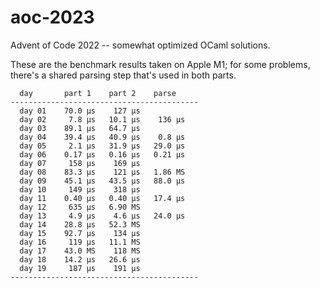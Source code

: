 # aoc-2023

Advent of Code 2022 -- somewhat optimized OCaml solutions.

These are the benchmark results taken on Apple M1; for some problems, there's a shared parsing
step that's used in both parts.

```
  day       part 1    part 2    parse
------------------------------------------
  day 01    70.0 μs    127 μs
  day 02     7.8 μs   10.1 μs    136 μs
  day 03    89.1 μs   64.7 μs
  day 04    39.4 μs   40.9 μs    0.8 μs
  day 05     2.1 μs   31.9 μs   29.0 μs
  day 06    0.17 μs   0.16 μs   0.21 μs
  day 07     158 μs    169 μs
  day 08    83.3 μs    121 μs   1.86 MS
  day 09    45.1 μs   43.5 μs   88.0 μs
  day 10     149 μs    318 μs
  day 11    0.40 μs   0.40 μs   17.4 μs
  day 12     635 μs   6.90 MS
  day 13     4.9 μs    4.6 μs   24.0 μs
  day 14    28.8 μs   52.3 MS
  day 15    92.7 μs    134 μs
  day 16     119 μs   11.1 MS
  day 17    43.0 MS    118 MS
  day 18    14.2 μs   26.6 μs
  day 19     187 μs    191 μs
------------------------------------------
```
